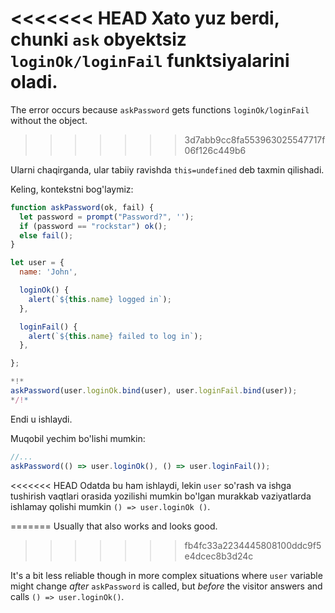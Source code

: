 
<<<<<<< HEAD
Xato yuz berdi, chunki `ask` obyektsiz `loginOk/loginFail` funktsiyalarini oladi.
=======
The error occurs because `askPassword` gets functions `loginOk/loginFail` without the object.
>>>>>>> 3d7abb9cc8fa553963025547717f06f126c449b6

Ularni chaqirganda, ular tabiiy ravishda `this=undefined` deb taxmin qilishadi.

Keling, kontekstni bog'laymiz:

```js run
function askPassword(ok, fail) {
  let password = prompt("Password?", '');
  if (password == "rockstar") ok();
  else fail();
}

let user = {
  name: 'John',

  loginOk() {
    alert(`${this.name} logged in`);
  },

  loginFail() {
    alert(`${this.name} failed to log in`);
  },

};

*!*
askPassword(user.loginOk.bind(user), user.loginFail.bind(user));
*/!*
```

Endi u ishlaydi.

Muqobil yechim bo'lishi mumkin:
```js
//...
askPassword(() => user.loginOk(), () => user.loginFail());
```

<<<<<<< HEAD
Odatda bu ham ishlaydi, lekin `user` so'rash va ishga tushirish vaqtlari orasida yozilishi mumkin bo'lgan murakkab vaziyatlarda ishlamay qolishi mumkin `() => user.loginOk ()`.

=======
Usually that also works and looks good.
>>>>>>> fb4fc33a2234445808100ddc9f5e4dcec8b3d24c

It's a bit less reliable though in more complex situations where `user` variable might change *after* `askPassword` is called, but *before* the visitor answers and calls `() => user.loginOk()`. 
